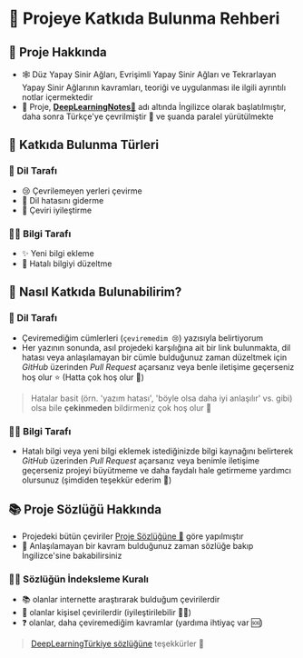 # 🚀 Projeye Katkıda Bulunma Rehberi
## 🧐 Proje Hakkında
- 🕸 Düz Yapay Sinir Ağları, Evrişimli Yapay Sinir Ağları ve Tekrarlayan Yapay Sinir Ağlarının kavramları, teoriği ve uygulanması ile ilgili ayrıntılı notlar içermektedir
- 🌱 Proje, [**DeepLearningNotes💫**](https://dl.asmaamir.com/) adı altında İngilizce olarak başlatılmıştır, daha sonra Türkçe'ye çevrilmiştir 🚀 ve şuanda paralel yürütülmekte

## 🎨 Katkıda Bulunma Türleri

### 🌟 Dil Tarafı
- 😢 Çevrilemeyen yerleri çevirme
- 🐛 Dil hatasını giderme
- 💖 Çeviri iyileştirme

### 👩‍🏫 Bilgi Tarafı
- ✨ Yeni bilgi ekleme
- 🐞 Hatalı bilgiyi düzeltme

## 🦋 Nasıl Katkıda Bulunabilirim?
### 🌟 Dil Tarafı
- Çeviremediğim cümlerleri (`çeviremedim 😢`) yazısıyla belirtiyorum
- Her yazının sonunda, asıl projedeki karşılığına ait bir link bulunmakta, dil hatası veya anlaşılamayan bir cümle bulduğunuz zaman düzeltmek için _GitHub_ üzerinden _Pull Request_ açarsanız veya benle iletişime geçerseniz hoş olur ⭐ (Hatta çok hoş olur 🤗)

> Hatalar basit (örn. 'yazım hatası', 'böyle olsa daha iyi anlaşılır' vs. gibi) olsa bile **çekinmeden** bildirmeniz çok hoş olur 🎉

### 👩‍🏫 Bilgi Tarafı
- Hatalı bilgi veya yeni bilgi eklemek istediğinizde bilgi kaynağını belirterek _GitHub_ üzerinden _Pull Request_ açarsanız veya benimle iletişime geçerseniz projeyi büyütmeme ve daha faydalı hale getirmeme yardımcı olursunuz (şimdiden teşekkür ederim 🎊)

## 📚 Proje Sözlüğü Hakkında
- Projedeki bütün çeviriler [Proje Sözlüğüne 📕](Sozluk.md) göre yapılmıştır
- 🔎 Anlaşılamayan bir kavram bulduğunuz zaman sözlüğe bakıp İngilizce'sine bakabilirsiniz

### 👷‍♀️ Sözlüğün İndeksleme Kuralı 
- 📚 olanlar internette araştırarak bulduğum çevirilerdir
- 🦋 olanlar kişisel çevirilerdir (iyileştirilebilir 👩‍🔧)
- ❓ olanlar, daha çeviremediğim kavramlar (yardıma ihtiyaç var 🆘)

> [DeepLearningTürkiye sözlüğüne](https://github.com/deeplearningturkiye/turkce-yapay-zeka-terimleri) teşekkürler 🤗
